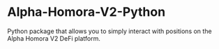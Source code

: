 # Alpha-Homora-V2-Python
 Python package that allows you to simply interact with positions on the Alpha Homora V2 DeFi platform.
